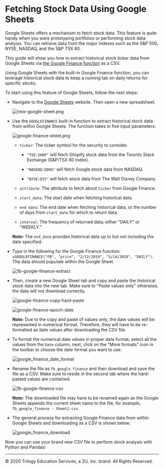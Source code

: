 # Fetching Stock Data Using Google Sheets

Google Sheets offers a mechanism to fetch stock data. This feature is quite handy when you ware prototyping portfolios or performing stock data analysis. You can retrieve data from the major indexes such as the S&P 500, NYSE, NASDAQ, and the S&P TSX 60.

This guide will show you how to extract historical stock ticker data from Google Sheets via [the Google Finance function](https://support.google.com/docs/answer/3093281) as a CSV.

Using Google Sheets with the built-in Google Finance function, you can leverage historical stock data to keep a running tab on daily returns for specific stocks.

To start using this feature of Google Sheets, follow the next steps:

* Navigate to the [Google Sheets](https://docs.google.com/spreadsheets/) website. Then open a new spreadsheet.

  ![new-google-sheet.png](Images/new-google-sheet.png)

* Use the `GOOGLEFINANCE` built-in function to extract historical stock data from within Google Sheets. The function takes in five input parameters:

  ![google-finance-sheet.png](Images/google-finance-sheet.png)

  * `ticker`: The ticker symbol for the security to consider.

    * `"TSE:SHOP"` will fetch Shopify stock data from the Toronto Stack Exchange (S&P/TSX 60 Index).

    * `"NASDAQ:GOOG"` will fetch Google stock data from NASDAQ.

    * `"NYSE:DIS"` will fetch stock data from The Walt Disney Company.

  * `attribute`: The attribute to fetch about `ticker` from Google Finance.

  * `start_date`: The start date when fetching historical data.

  * `end_date`: The end date when fetching historical data, or the number of days from `start_date` for which to return data.

  * `interval`: The frequency of returned data; either "DAILY" or "WEEKLY."

  **Note:** The `end_date` provides historical data up to but not including the date specified.

* Type in the following for the Google Finance function: `=GOOGLEFINANCE("FB", "price", "2/12/2019", "5/14/2019", "DAILY")`. The data should populate within the Google Sheet.

  ![fb-google-finance-extract](Images/fb-google-finance-extract.png)

* Then, create a new Google Sheet tab and copy and paste the historical stock data into the new tab. Make sure to "Paste values only" otherwise, the data will not download correctly.

  ![google-finance-copy-hard-paste](Images/google-finance-copy-hard-paste.png)

  ![google-finance-epoch-date](Images/google-finance-epoch-date.png)

  **Note:** Due to the copy and paste of values only, the date values will be represented in numerical format. Therefore, they will have to be re-formatted as date values after downloading the CSV file.

* To format the numerical date values in proper date format, select all the values from the `Date` column, next, click on the "More formats" icon in the toolbar to choose the date format you want to use.

  ![google_finance_date_format](Images/google_finance_date_format.png)

* Rename the file as `fb_google_finance` and then download and save the file as a CSV. Make sure to reside in the second tab where the hard-pasted values are contained.

  ![fb-google-finance-csv](Images/fb-google-finance-csv.png)

  **Note:** The downloaded file may have to be renamed again as the Google Sheets appends the current sheet name to the file, for example, `fb_google_finance - Sheet2.csv`.

* The general process for extracting Google Finance data from within Google Sheets and downloading as a CSV is shown below.

  ![google_finance_download](Images/google_finance_download.gif)

Now you can use your brand new CSV file to perform stock analysis with Python and Pandas!

---

© 2020 Trilogy Education Services, a 2U, Inc. brand. All Rights Reserved.
